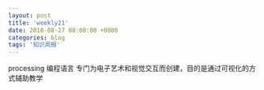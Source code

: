 ```yaml
---
layout: post
title: 'weekly21'
date: 2018-08-27 08:00:00 +0800
categories: blog
tags: '知识周报'
---
```


processing 编程语言 专门为电子艺术和视觉交互而创建，目的是通过可视化的方式辅助教学